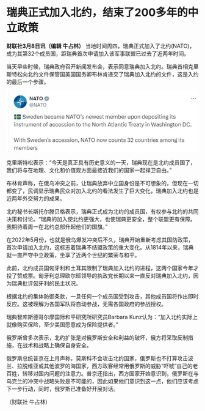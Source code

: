 # 瑞典正式加入北约，结束了200多年的中立政策

**财联社3月8日讯（编辑 牛占林）**
当地时间周四，瑞典正式加入了北约(NATO)，成为其第32个成员国，距瑞典首次申请加入该军事联盟已过去了近两年时间。

当天早些时候，瑞典政府召开新闻发布会，表示同意瑞典加入北约。瑞典首相克里斯特松向北约文件保管国美国国务卿布林肯递交了瑞典加入北约的文件，这是入约的最后一个步骤。

![b0900473c2279113df7ba5c6dbb6c2ca.jpg](https://raw.githubusercontent.com/qqhsx/qqnews_image/main/2024/03/08/瑞典正式加入北约，结束了200多年的中立政策/b0900473c2279113df7ba5c6dbb6c2ca.jpg)

克里斯特松表示：“今天是真正具有历史意义的一天，瑞典现在是北约成员国了，我们将与在地理、文化和价值观方面最接近我们的国家一起捍卫自由。”

布林肯声称，在俄乌冲突之前，让瑞典放弃中立国身份是不可想象的，但现在一切都变了，民调显示瑞典民众对加入北约的看法发生了巨大变化，瑞典加入北约也是近两年外交努力的成果。

北约秘书长斯托尔滕贝格表示，瑞典正式成为北约的成员国，有权参与北约的共同决策和讨论。“瑞典的加入使北约更强大，也使瑞典更安全，整个联盟更有保障。我期待着周一在北约总部升起他们的国旗。”

在2022年5月份，也就是俄乌爆发冲突后不久，瑞典开始重新考虑其国防政策，首次申请加入北约，这标志着瑞典不结盟政策的重大变化。从1814年以来，瑞典就一直严守中立政策，坐享了近两个世纪的繁荣与和平。

此前，北约成员国匈牙利和土耳其限制了瑞典加入北约的进程，这两个国家今年才投了赞成票。匈牙利总理欧尔班领导的执政党长期以来一直反对瑞典加入北约，因为瑞典批评匈牙利的民主状况。

根据北约的集体防御条款，一旦任何一个成员国受到攻击，其他成员国将作出即时反应。这被理解为各国军队将自动参战，无需各国政府的参战授权。

瑞典智库斯德哥尔摩国际和平研究所研究员Barbara Kunz认为：“加入北约实际上就像购买保险，至少美国愿意成为保险提供者。”

俄罗斯曾多次表示，北约扩张是对俄罗斯安全和利益的破坏，俄方将采取反制措施，在战术和战略上确保自身安全。

俄罗斯总统普京在上月声称，莫斯科不会攻击北约国家，俄罗斯也不打算攻击波兰、拉脱维亚或其他波罗的海国家，西方政客经常用俄罗斯的威胁“吓唬”自己的老百姓，转移对国内问题的注意力。普京还指出，西方国家开始意识到，俄罗斯在与乌克兰的冲突中战略失败是不可能的，因此如果他们意识到这一点，他们应该考虑下一步行动，同时，俄罗斯已准备好开展对话。

（财联社 牛占林）

